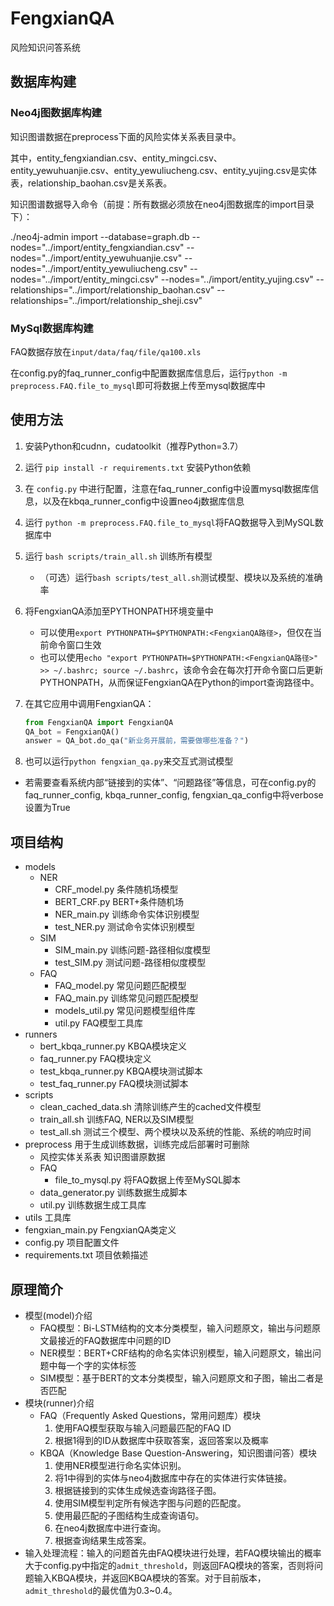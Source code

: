 # FengxianQA

风险知识问答系统

## 数据库构建

### Neo4j图数据库构建

知识图谱数据在preprocess下面的风险实体关系表目录中。

其中，entity_fengxiandian.csv、entity_mingci.csv、entity_yewuhuanjie.csv、entity_yewuliucheng.csv、entity_yujing.csv是实体表，relationship_baohan.csv是关系表。

知识图谱数据导入命令（前提：所有数据必须放在neo4j图数据库的import目录下）：

./neo4j-admin import --database=graph.db --nodes="../import/entity_fengxiandian.csv" --nodes="../import/entity_yewuhuanjie.csv" --nodes="../import/entity_yewuliucheng.csv" --nodes="../import/entity_mingci.csv" --nodes="../import/entity_yujing.csv" --relationships="../import/relationship_baohan.csv" --relationships="../import/relationship_sheji.csv"


### MySql数据库构建

FAQ数据存放在`input/data/faq/file/qa100.xls`

在config.py的faq_runner_config中配置数据库信息后，运行`python -m preprocess.FAQ.file_to_mysql`即可将数据上传至mysql数据库中

## 使用方法

1. 安装Python和cudnn，cudatoolkit（推荐Python=3.7）

2. 运行 `pip install -r requirements.txt` 安装Python依赖

3. 在 `config.py` 中进行配置，注意在faq_runner_config中设置mysql数据库信息，以及在kbqa_runner_config中设置neo4j数据库信息

4. 运行 `python -m preprocess.FAQ.file_to_mysql`将FAQ数据导入到MySQL数据库中

5. 运行 `bash scripts/train_all.sh` 训练所有模型

   * （可选）运行`bash scripts/test_all.sh`测试模型、模块以及系统的准确率

6. 将FengxianQA添加至PYTHONPATH环境变量中

   * 可以使用`export PYTHONPATH=$PYTHONPATH:<FengxianQA路径>`，但仅在当前命令窗口生效
   * 也可以使用`echo "export PYTHONPATH=$PYTHONPATH:<FengxianQA路径>" >> ~/.bashrc; source ~/.bashrc`，该命令会在每次打开命令窗口后更新PYTHONPATH，从而保证FengxianQA在Python的import查询路径中。

7. 在其它应用中调用FengxianQA： 

   ```Python
   from FengxianQA import FengxianQA
   QA_bot = FengxianQA()
   answer = QA_bot.do_qa("新业务开展前，需要做哪些准备？")
   ```

8. 也可以运行`python fengxian_qa.py`来交互式测试模型
  * 若需要查看系统内部“链接到的实体”、“问题路径”等信息，可在config.py的faq_runner_config, kbqa_runner_config, fengxian_qa_config中将verbose设置为True

## 项目结构

* models
  * NER
    * CRF_model.py    条件随机场模型
    * BERT_CRF.py     BERT+条件随机场
    * NER_main.py     训练命令实体识别模型
    * test_NER.py     测试命令实体识别模型
  * SIM
    * SIM_main.py     训练问题-路径相似度模型
    * test_SIM.py     测试问题-路径相似度模型
  * FAQ
    * FAQ_model.py    常见问题匹配模型
    * FAQ_main.py     训练常见问题匹配模型
    * models_util.py  常见问题模型组件库
    * util.py         FAQ模型工具库
* runners
  * bert_kbqa_runner.py KBQA模块定义
  * faq_runner.py       FAQ模块定义
  * test_kbqa_runner.py KBQA模块测试脚本
  * test_faq_runner.py  FAQ模块测试脚本
* scripts
  * clean_cached_data.sh 清除训练产生的cached文件模型
  * train_all.sh         训练FAQ, NER以及SIM模型
  * test_all.sh          测试三个模型、两个模块以及系统的性能、系统的响应时间
* preprocess 用于生成训练数据，训练完成后部署时可删除
  * 风控实体关系表        知识图谱原数据
  * FAQ
    * file_to_mysql.py     将FAQ数据上传至MySQL脚本
  * data_generator.py    训练数据生成脚本
  * util.py              训练数据生成工具库
* utils 工具库
* fengxian_main.py  FengxianQA类定义
* config.py 项目配置文件
* requirements.txt 项目依赖描述

## 原理简介

* 模型(model)介绍
  * FAQ模型：Bi-LSTM结构的文本分类模型，输入问题原文，输出与问题原文最接近的FAQ数据库中问题的ID
  * NER模型：BERT+CRF结构的命名实体识别模型，输入问题原文，输出问题中每一个字的实体标签
  * SIM模型：基于BERT的文本分类模型，输入问题原文和子图，输出二者是否匹配
* 模块(runner)介绍
  * FAQ（Frequently Asked Questions，常用问题库）模块
    1. 使用FAQ模型获取与输入问题最匹配的FAQ ID
    2. 根据1得到的ID从数据库中获取答案，返回答案以及概率
  * KBQA（Knowledge Base Question-Answering，知识图谱问答）模块
    1. 使用NER模型进行命名实体识别。
    2. 将1中得到的实体与neo4j数据库中存在的实体进行实体链接。
    3. 根据链接到的实体生成候选查询路径子图。
    4. 使用SIM模型判定所有候选字图与问题的匹配度。
    5. 使用最匹配的子图结构生成查询语句。
    6. 在neo4j数据库中进行查询。
    7. 根据查询结果生成答案。
* 输入处理流程：输入的问题首先由FAQ模块进行处理，若FAQ模块输出的概率大于config.py中指定的`admit_threshold`，则返回FAQ模块的答案，否则将问题输入KBQA模块，并返回KBQA模块的答案。对于目前版本，`admit_threshold`的最优值为0.3~0.4。